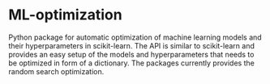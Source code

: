 # ML-optimization
Python package for automatic optimization of machine learning models and their hyperparameters in scikit-learn. The API is similar to scikit-learn and provides an easy setup of the models and hyperparameters that needs to be optimized in form of a dictionary. The packages currently provides the random search optimization.

